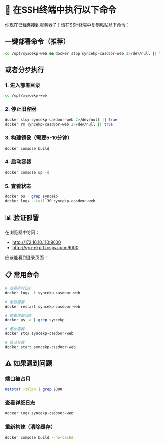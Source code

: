 # 🚀 在SSH终端中执行以下命令

你现在已经连接到服务器了！请在SSH终端中复制粘贴以下命令：

## 一键部署命令（推荐）

```bash
cd /opt/syncekp-web && docker stop syncekp-casdoor-web 2>/dev/null || true && docker rm syncekp-casdoor-web 2>/dev/null || true && docker compose build && docker compose up -d && sleep 5 && docker ps | grep syncekp && docker logs --tail 30 syncekp-casdoor-web
```

## 或者分步执行

### 1. 进入部署目录
```bash
cd /opt/syncekp-web
```

### 2. 停止旧容器
```bash
docker stop syncekp-casdoor-web 2>/dev/null || true
docker rm syncekp-casdoor-web 2>/dev/null || true
```

### 3. 构建镜像（需要5-10分钟）
```bash
docker compose build
```

### 4. 启动容器
```bash
docker compose up -d
```

### 5. 查看状态
```bash
docker ps | grep syncekp
docker logs --tail 30 syncekp-casdoor-web
```

## 📊 验证部署

在浏览器中访问：
- http://172.16.10.110:9000
- http://syn-ekp.fzcsps.com:9000

应该能看到登录页面！

## 📋 常用命令

```bash
# 查看实时日志
docker logs -f syncekp-casdoor-web

# 重启容器
docker restart syncekp-casdoor-web

# 查看容器状态
docker ps -a | grep syncekp

# 停止容器
docker stop syncekp-casdoor-web

# 启动容器
docker start syncekp-casdoor-web
```

## ⚠️ 如果遇到问题

### 端口被占用
```bash
netstat -tulpn | grep 9000
```

### 查看详细日志
```bash
docker logs syncekp-casdoor-web
```

### 重新构建（清除缓存）
```bash
docker compose build --no-cache
```
